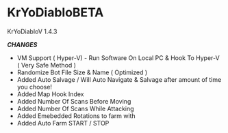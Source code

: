 # KrYoDiabloBETA
KrYoDiabloV 1.4.3

***CHANGES***
+ VM Support ( Hyper-V) - Run Software On Local PC & Hook To Hyper-V ( Very Safe Method )
+ Randomize Bot File Size & Name ( Optimized )
+ Added Auto Salvage / Will Auto Navigate & Salvage after amount of time you choose!
+ Added Map Hook Index
+ Added Number Of Scans Before Moving 
+ Added Number Of Scans While Attacking
+ Added Emebedded Rotations to farm with
+ Added Auto Farm START / STOP